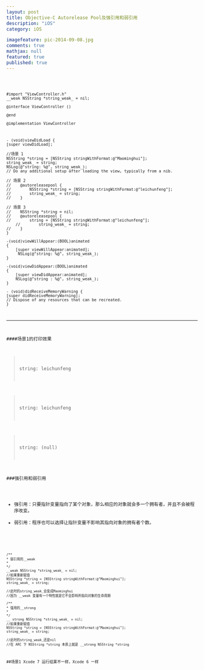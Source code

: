 ```yaml
---
layout: post
title: Objective-C Autorelease Pool及强引用和弱引用
description: "iOS"
category: iOS

imagefeature: pic-2014-09-08.jpg
comments: true
mathjax: null
featured: true
published: true
---
```



<code>

	#import "ViewController.h"
	__weak NSString *string_weak_ = nil;

	@interface ViewController ()

	@end

	@implementation ViewController



	- (void)viewDidLoad {
    [super viewDidLoad];
    
    //场景 1
    NSString *string = [NSString stringWithFormat:@"Maominghui"];
    string_weak_ = string;
    NSLog(@"string: %@", string_weak_);
    // Do any additional setup after loading the view, typically from a nib.

    // 场景 2
	//    @autoreleasepool {
	//        NSString *string = [NSString stringWithFormat:@"leichunfeng"];
	//        string_weak_ = string;
	//    }

    // 场景 3
	//    NSString *string = nil;
	//    @autoreleasepool {
	//        string = [NSString stringWithFormat:@"leichunfeng"];
		//        string_weak_ = string;
	//    }
	}

	-(void)viewWillAppear:(BOOL)animated
	{
    	[super viewWillAppear:animated];
   		 NSLog(@"string: %@", string_weak_);
	}

	-(void)viewDidAppear:(BOOL)animated
	{
    	[super viewDidAppear:animated];
    	NSLog(@"string : %@", string_weak_);
	}

	- (void)didReceiveMemoryWarning {
    [super didReceiveMemoryWarning];
    // Dispose of any resources that can be recreated.
	}



---

####场景1的打印效果

>string: leichunfeng

>string: leichunfeng

>string: (null)


###强引用和弱引用
* 强引用：只要指针变量指向了某个对象，那么相应的对象就会多一个拥有者，并且不会被程序改变。
* 弱引用：程序也可以选择让指针变量不影响其指向对象的拥有者个数。


<code>

	/**
	* 弱引用的__weak
	*
	*/
	__weak NSString *string_weak_ = nil;
	//如果重新赋值
	NSString *string = [NSString stringWithFormat:@"Maominghui"];
	string_weak_ = string;

	//此时的string_weak_会变成Maominghui
	//因为 __weak 变量有一个特性就是它不会影响所指向对象的生命周期

	/**
	* 强用的__strong
	*
	*/
	__ strong NSString *string_weak_ = nil;
	//如果重新赋值
	NSString *string = [NSString stringWithFormat:@"Maominghui"];
	string_weak_ = string;

	//此时的string_weak_还是nil
	//在 ARC 下 NSString *string 本质上就是 __strong NSString *string


##场景1 Xcode 7 运行结果不一样，Xcode 6 一样
